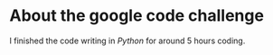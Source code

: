 # About the google code challenge

I finished the code writing in *Python* for around 5 hours coding.
